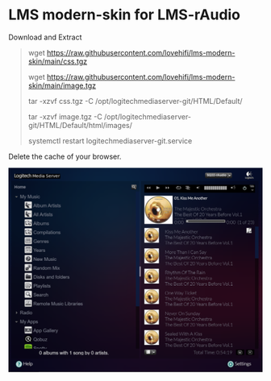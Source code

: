 # LMS modern-skin for LMS-rAudio
Download and Extract
> wget https://raw.githubusercontent.com/lovehifi/lms-modern-skin/main/css.tgz
>
> wget https://raw.githubusercontent.com/lovehifi/lms-modern-skin/main/image.tgz
>
> tar -xzvf css.tgz -C /opt/logitechmediaserver-git/HTML/Default/
>
> tar -xzvf image.tgz -C /opt/logitechmediaserver-git/HTML/Default/html/images/
>
> systemctl restart logitechmediaserver-git.service
>
Delete the cache of your browser.

![Screenshot](LogitechMediaServer-skin.png)
